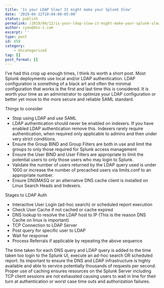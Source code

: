 ```yaml
---
title: 'Is your LDAP Slow? It might make your Splunk Slow'
date: '2019-04-12T10:04:00-05:00'
status: publish
permalink: /2019/04/12/is-your-ldap-slow-it-might-make-your-splunk-slow
author: ryan@dss-i.com
excerpt: ''
type: post
id: 650
category:
    - Uncategorized
tag: []
post_format: []
---
```

I’ve had this crop up enough times, I think its worth a short post. Most Splunk deployments use local and/or LDAP authentication. LDAP configuration is something of a black art and often the minimal configuration that works is the first and last time this is considered. It is worth your time as an administrator to optimize your LDAP configuration or better yet move to the more secure and reliable SAML standard.

Things to consider

- Stop using LDAP and use SAML
- LDAP authentication should never be enabled on indexers. If you have enabled LDAP authentication remove this. Indexers rarely require authentication, when required only applicable to admins and then under very strict conditions.
- Ensure the Group BIND and Group Filters are both in use and limit the groups to only those required for Splunk access management
- Ensure the User BIND and User Filters are appropriate to limit the potential users to only those users who may login to Splunk.
- Validate the number of users returned by the LDAP query used is under 1000 or increase the number of precached users via limits.conf to an appropriate number.
- Ensure DNSMASQ or an alternative DNS cache client is installed on Linux Search Heads and Indexers.

Stages to LDAP Auth

- Interactive User Login (ad-hoc search) or scheduled report execution
- Check User Cache if not cached or cache expired
- DNS lookup to resolve the LDAP host to IP (This is the reason DNS Cache on linux is important)
- TCP Connection to LDAP Server
- Post query for specific user to LDAP
- Wait for response
- Process Referrals if applicable by repeating the above sequence

The time taken for each DNS query and LDAP query is added to the time taken too login to the Splunk UI, execute an ad-hoc search OR scheduled report. Its important to ensure the DNS and LDAP infrastructure is highly available and able to service potentially thousands of requests per second. Proper use of caching ensures resources on the Splunk Server including TCP client sessions are not exhausted causing users to wait in line for their turn at authentication or worst case time outs and authorization failures.